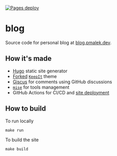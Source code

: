 [![Pages deploy](https://github.com/pmalek/blog/actions/workflows/publish.yaml/badge.svg)][gh_publish]

# blog

Source code for personal blog at [blog.pmalek.dev][blog].

## How it's made

- [Hugo][hugo_io] static site generator
- [Forked][keep_it_pmalek] [`KeepIt`][keep_it_upstream] theme
- [Giscus][giscus] for comments using GitHub discussions
- [`mise`][mise] for tools management
- GitHub Actions for CI/CD and [site deployment][gh_publish]

[blog]: https://blog.pmalek.dev
[giscus]: https://giscus.app/
[mise]: https://github.com/jdx/mise
[hugo_io]: https://gohugo.io/
[keep_it_pmalek]: https://github.com/pmalek/KeepIt/
[keep_it_upstream]: https://github.com/Fastbyte01/KeepIt
[gh_publish]: https://github.com/pmalek/blog/actions/workflows/publish.yaml

## How to build

To run locally

```
make run
```

To build the site

```
make build
```
